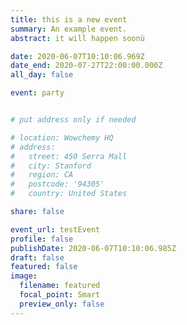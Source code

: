 ```yaml
---
title: this is a new event
summary: An example event.
abstract: it will happen soonù

date: 2020-06-07T10:10:06.969Z
date_end: 2020-07-27T22:00:00.000Z
all_day: false

event: party


# put address only if needed

# location: Wowchemy HQ
# address:
#   street: 450 Serra Mall
#   city: Stanford
#   region: CA
#   postcode: '94305'
#   country: United States

share: false

event_url: testEvent
profile: false
publishDate: 2020-06-07T10:10:06.985Z
draft: false
featured: false
image:
  filename: featured
  focal_point: Smart
  preview_only: false
---
```

